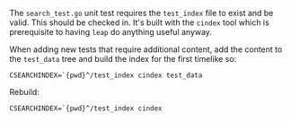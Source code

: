 The `search_test.go` unit test requires the `test_index` file to exist
and be valid. This should be checked in.  It's built with the `cindex`
tool which is prerequisite to having `leap` do anything useful anyway.

When adding new tests that require additional content, add the
content to the `test_data` tree and build the index for the first timelike so:

	CSEARCHINDEX=`{pwd}^/test_index cindex test_data

Rebuild:
	
	CSEARCHINDEX=`{pwd}^/test_index cindex 



